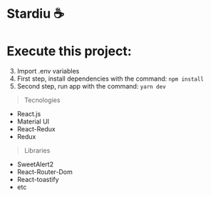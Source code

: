 # Stardiu ☕

# Execute this project:

3. Import .env variables
1. First step, install dependencies with the command: `npm install`
1. Second step, run app with the command: `yarn dev`

> Tecnologies

- React.js
- Material UI
- React-Redux
- Redux

> Libraries

- SweetAlert2
- React-Router-Dom
- React-toastify
- etc
